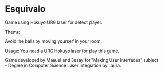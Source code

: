 # Esquivalo
Game using Hokuyo URG laser for detect player.



Theme:
  
   Avoid the balls by moving yourself in your room.


Usage: 
  You need a URG Hokuyo laser  for play this game.
  
  
  Game developed by Manuel and Besay for "Making User Interfaces" subject - Degree in Computer Science 
  Laser integration by Laura.
